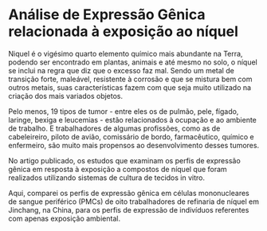 # Análise de Expressão Gênica relacionada à exposição ao níquel
Niquel é o vigésimo quarto elemento químico mais abundante na Terra, podendo ser encontrado em plantas, animais e até mesmo no solo, o níquel se inclui na regra que diz que o excesso faz mal. Sendo um metal de transição forte, maleável, resistente à corrosão e que se mistura bem com outros metais, suas características fazem com que seja muito utilizado na criação dos mais variados objetos.

Pelo menos, 19 tipos de tumor - entre eles os de pulmão, pele, fígado, laringe, bexiga e leucemias - estão relacionados à ocupação e ao ambiente de trabalho. E trabalhadores de algumas profissões, como as de cabeleireiro, piloto de avião, comissário de bordo, farmacêutico, químico e enfermeiro, são muito mais propensos ao desenvolvimento desses tumores. 

No artigo publicado, os estudos que examinam os perfis de expressão gênica em resposta à exposição a compostos de níquel que foram realizados utilizando sistemas de cultura de tecidos in vitro.

Aqui, comparei os perfis de expressão gênica em células mononucleares de sangue periférico (PMCs) de oito trabalhadores de refinaria de níquel em Jinchang, na China, para os perfis de expressão de indivíduos referentes com apenas exposição ambiental.
